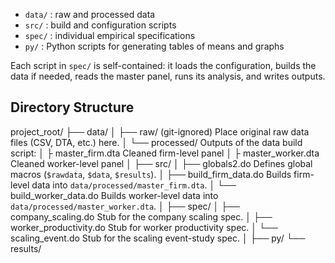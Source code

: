 - `data/`           : raw and processed data
- `src/`            : build and configuration scripts
- `spec/`           : individual empirical specifications
- `py/`             : Python scripts for generating tables of means and graphs

Each script in `spec/` is self-contained: it loads the configuration, builds the data if needed, reads the master panel, runs its analysis, and writes outputs.

## Directory Structure

project_root/
├── data/
│   ├── raw/        (git-ignored)  Place original raw data files (CSV, DTA, etc.) here.
│   └── processed/    Outputs of the data build script:
│       ├ master_firm.dta     Cleaned firm-level panel
│       ├ master_worker.dta   Cleaned worker-level panel
│
├── src/
│   ├── globals2.do            Defines global macros (`$rawdata`, `$data`, `$results`).
│   ├── build_firm_data.do     Builds firm-level data into `data/processed/master_firm.dta`.
│   └── build_worker_data.do   Builds worker-level data into `data/processed/master_worker.dta`.
│
├── spec/
│   ├── company_scaling.do      Stub for the company scaling spec.
│   ├── worker_productivity.do  Stub for worker productivity spec.
│   └── scaling_event.do        Stub for the scaling event-study spec.
│
├── py/
└── results/
